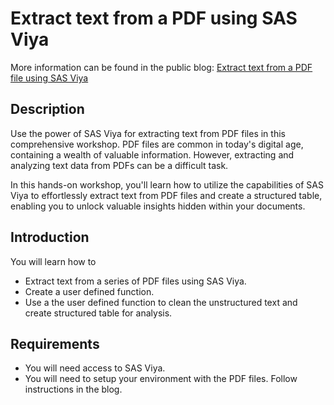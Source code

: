 # Extract text from a PDF using SAS Viya

More information can be found in the public blog: [Extract text from a PDF file using SAS Viya](https://blogs.sas.com/content/sgf/2023/11/08/extract-text-from-a-pdf-file-using-sas-viya/)

## Description
Use the power of SAS Viya for extracting text from PDF files in this comprehensive workshop. PDF files are common in today's digital age, containing a wealth of valuable information. However, extracting and analyzing text data from PDFs can be a difficult task. 

In this hands-on workshop, you'll learn how to utilize the capabilities of SAS Viya to effortlessly extract text from PDF files and create a structured table, enabling you to unlock valuable insights hidden within your documents.

## Introduction
You will learn how to
- Extract text from a series of PDF files using SAS Viya.
- Create a user defined function.
- Use a the user defined function to clean the unstructured text and create structured table for analysis.


## Requirements
- You will need access to SAS Viya.
- You will need to setup your environment with the PDF files. Follow instructions in the blog.